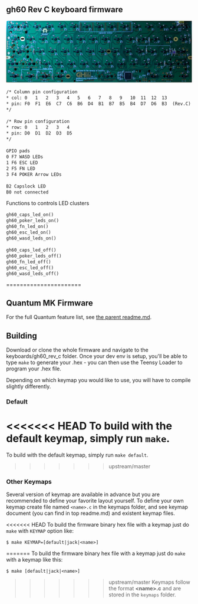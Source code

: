 ## gh60 Rev C keyboard firmware

![gh60 Rev C PCB](gh60revc.jpg)

    /* Column pin configuration
    * col: 0   1   2   3   4   5   6   7   8   9   10  11  12  13
    * pin: F0  F1  E6  C7  C6  B6  D4  B1  B7  B5  B4  D7  D6  B3  (Rev.C)
    */
     
    /* Row pin configuration
    * row: 0   1   2   3   4
    * pin: D0  D1  D2  D3  D5
    */
     
    GPIO pads
    0 F7 WASD LEDs
    1 F6 ESC LED
    2 F5 FN LED
    3 F4 POKER Arrow LEDs
     
    B2 Capslock LED
    B0 not connected
	
Functions to controls LED clusters
	
    gh60_caps_led_on()
    gh60_poker_leds_on()
    gh60_fn_led_on()
    gh60_esc_led_on()
    gh60_wasd_leds_on()
    
    gh60_caps_led_off()
    gh60_poker_leds_off()
    gh60_fn_led_off()
    gh60_esc_led_off()
    gh60_wasd_leds_off()
	
======================

## Quantum MK Firmware

For the full Quantum feature list, see [the parent readme.md](/readme.md).

## Building

Download or clone the whole firmware and navigate to the keyboards/gh60_rev_c folder. Once your dev env is setup, you'll be able to type `make` to generate your .hex - you can then use the Teensy Loader to program your .hex file. 

Depending on which keymap you would like to use, you will have to compile slightly differently.

### Default
<<<<<<< HEAD
To build with the default keymap, simply run `make`.
=======
To build with the default keymap, simply run `make default`.
>>>>>>> upstream/master

### Other Keymaps
Several version of keymap are available in advance but you are recommended to define your favorite layout yourself. To define your own keymap create file named `<name>.c` in the keymaps folder, and see keymap document (you can find in top readme.md) and existent keymap files.

<<<<<<< HEAD
To build the firmware binary hex file with a keymap just do `make` with `KEYMAP` option like:
```
$ make KEYMAP=[default|jack|<name>]
```
=======
To build the firmware binary hex file with a keymap just do `make` with a keymap like this:

```
$ make [default|jack|<name>]
```

>>>>>>> upstream/master
Keymaps follow the format **__\<name\>.c__** and are stored in the `keymaps` folder.
